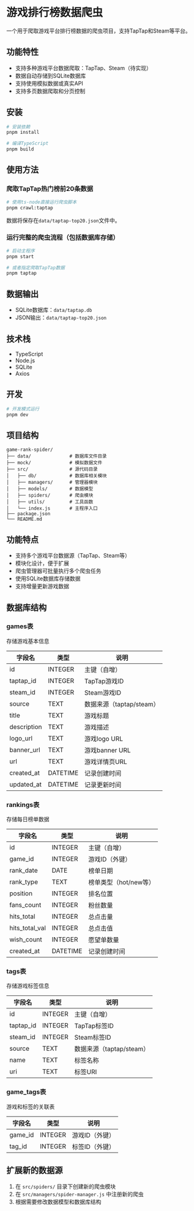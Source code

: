 # 游戏排行榜数据爬虫

一个用于爬取游戏平台排行榜数据的爬虫项目，支持TapTap和Steam等平台。

## 功能特性

- 支持多种游戏平台数据爬取：TapTap、Steam（待实现）
- 数据自动存储到SQLite数据库
- 支持使用模拟数据或真实API
- 支持多页数据爬取和分页控制

## 安装

```bash
# 安装依赖
pnpm install

# 编译TypeScript
pnpm build
```

## 使用方法

### 爬取TapTap热门榜前20条数据

```bash
# 使用ts-node直接运行爬虫脚本
pnpm crawl:taptap
```

数据将保存在`data/taptap-top20.json`文件中。

### 运行完整的爬虫流程（包括数据库存储）

```bash
# 启动主程序
pnpm start

# 或者指定爬取TapTap数据
pnpm taptap
```

## 数据输出

- SQLite数据库：`data/taptap.db`
- JSON输出：`data/taptap-top20.json`

## 技术栈

- TypeScript
- Node.js
- SQLite
- Axios

## 开发

```bash
# 开发模式运行
pnpm dev
```

## 项目结构

```
game-rank-spider/
├── data/              # 数据库文件目录
├── mock/              # 模拟数据文件
├── src/               # 源代码目录
│   ├── db/            # 数据库相关模块
│   ├── managers/      # 管理器模块
│   ├── models/        # 数据模型
│   ├── spiders/       # 爬虫模块
│   ├── utils/         # 工具函数
│   └── index.js       # 主程序入口
├── package.json
└── README.md
```

## 功能特点

- 支持多个游戏平台数据源（TapTap、Steam等）
- 模块化设计，便于扩展
- 爬虫管理器可批量执行多个爬虫任务
- 使用SQLite数据库存储数据
- 支持增量更新游戏数据

## 数据库结构

### games表

存储游戏基本信息

| 字段名 | 类型 | 说明 |
|--------|------|------|
| id | INTEGER | 主键（自增） |
| taptap_id | INTEGER | TapTap游戏ID |
| steam_id | INTEGER | Steam游戏ID |
| source | TEXT | 数据来源（taptap/steam） |
| title | TEXT | 游戏标题 |
| description | TEXT | 游戏描述 |
| logo_url | TEXT | 游戏logo URL |
| banner_url | TEXT | 游戏banner URL |
| url | TEXT | 游戏详情页URL |
| created_at | DATETIME | 记录创建时间 |
| updated_at | DATETIME | 记录更新时间 |

### rankings表

存储每日榜单数据

| 字段名 | 类型 | 说明 |
|--------|------|------|
| id | INTEGER | 主键（自增） |
| game_id | INTEGER | 游戏ID（外键） |
| rank_date | DATE | 榜单日期 |
| rank_type | TEXT | 榜单类型（hot/new等） |
| position | INTEGER | 排名位置 |
| fans_count | INTEGER | 粉丝数量 |
| hits_total | INTEGER | 总点击量 |
| hits_total_val | INTEGER | 总点击值 |
| wish_count | INTEGER | 愿望单数量 |
| created_at | DATETIME | 记录创建时间 |

### tags表

存储游戏标签信息

| 字段名 | 类型 | 说明 |
|--------|------|------|
| id | INTEGER | 主键（自增） |
| taptap_id | INTEGER | TapTap标签ID |
| steam_id | INTEGER | Steam标签ID |
| source | TEXT | 数据来源（taptap/steam） |
| name | TEXT | 标签名称 |
| uri | TEXT | 标签URI |

### game_tags表

游戏和标签的关联表

| 字段名 | 类型 | 说明 |
|--------|------|------|
| game_id | INTEGER | 游戏ID（外键） |
| tag_id | INTEGER | 标签ID（外键） |

## 扩展新的数据源

1. 在 `src/spiders/` 目录下创建新的爬虫模块
2. 在 `src/managers/spider-manager.js` 中注册新的爬虫
3. 根据需要修改数据模型和数据库结构 